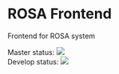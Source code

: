 # ROSA Frontend

Frontend for ROSA system

Master status: ![](https://github.com/RSOA-WEITI-2020/Frontend/workflows/Tests/badge.svg?branch=master)  
Develop status: ![](https://github.com/RSOA-WEITI-2020/Frontend/workflows/Tests/badge.svg?branch=develop)

